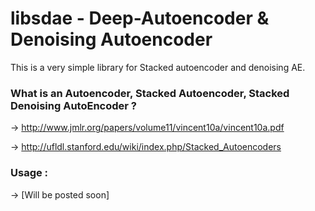 # libsdae - Deep-Autoencoder & Denoising Autoencoder
This is a very simple library for Stacked autoencoder and denoising AE.

### What is an Autoencoder, Stacked Autoencoder, Stacked Denoising AutoEncoder ?
-> http://www.jmlr.org/papers/volume11/vincent10a/vincent10a.pdf

-> http://ufldl.stanford.edu/wiki/index.php/Stacked_Autoencoders

### Usage :
-> [Will be posted soon]
